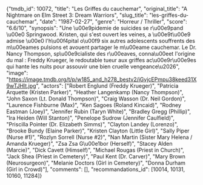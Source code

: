 {"tmdb_id": 10072, "title": "Les Griffes du cauchemar", "original_title": "A Nightmare on Elm Street 3: Dream Warriors", "slug_title": "les-griffes-du-cauchemar", "date": "1987-02-27", "genre": "Horreur / Thriller", "score": "6.6/10", "synopsis": "Une \u00e9pidemie de suicides se r\u00e9pand \u00e0 Springwood. Kristen, qui s'est ouvert les veines, a \u00e9t\u00e9 admise \u00e0 l'h\u00f4pital o\u00f9 six autres adolescents souffrents des m\u00eames pulsions et avouent partager le m\u00eame cauchemar. Le Dr. Nancy Thompson, sp\u00e9cialiste des r\u00eaves, conna\u00eet l'origine du mal : Freddy Krueger, le redoutable tueur aux griffes ac\u00e9r\u00e9es qui hante les nuits pour assouvir une bien cruelle vengeance\u2026", "image": "https://image.tmdb.org/t/p/w185_and_h278_bestv2/iGvjcEPmpu38keed31X9wTJHlt.jpg", "actors": ["Robert Englund (Freddy Krueger)", "Patricia Arquette (Kristen Parker)", "Heather Langenkamp (Nancy Thompson)", "John Saxon (Lt. Donald Thompson)", "Craig Wasson (Dr. Neil Gordon)", "Laurence Fishburne (Max)", "Ken Sagoes (Roland Kincaid)", "Rodney Eastman (Joey)", "Jennifer Rubin (Taryn White)", "Bradley Gregg (Phillip)", "Ira Heiden (Will Stanton)", "Penelope Sudrow (Jennifer Caulfield)", "Priscilla Pointer (Dr. Elizabeth Simms)", "Clayton Landey (Lorenzo)", "Brooke Bundy (Elaine Parker)", "Kristen Clayton (Little Girl)", "Sally Piper (Nurse #1)", "Rozlyn Sorrell (Nurse #2)", "Nan Martin (Sister Mary Helena / Amanda Krueger)", "Zsa Zsa G\u00e1bor (Herself)", "Stacey Alden (Marcie)", "Dick Cavett (Himself)", "Michael Rougas (Priest in Church)", "Jack Shea (Priest in Cemetery)", "Paul Kent (Dr. Carver)", "Mary Brown (Neurosurgeon)", "Melanie Doctors (Girl in Cemetery)", "Donna Durham (Girl in Crowd)"], "comments": [], "recommandations_id": [10014, 10131, 10160, 11284]}